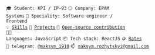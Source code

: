 <code>🎓 Student: KPI / IP-93</code>
<code>⚪ Company: EPAM Systems</code>
<code>👷 Speciality: Software engineer / Frontend</code><br>
<code>💡 [Skills](SKILLS.md)</code>
<code>🧻 [Projects](PROJECTS.md)</code>
<code>👀 [Open-source contribution](CONTRIBUTION.md)</code><br>
<code>🧑‍💻 Languages: JavaScript</code>
<code>📦 Tech stack: ReactJS</code>
<code>🪙 [Rates](RATES.md)</code><br>
<code>💬 telegram: [@maksym_1910](https://t.me/maksym_1910)</code>
<code>📫 [maksym.rozhytskyi@gmail.com](mailto:maksym.rozhytskyi@gmail.com)</code>
